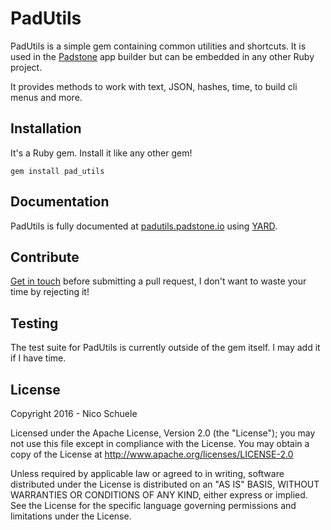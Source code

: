 # PadUtils

PadUtils is a simple gem containing common utilities and shortcuts. It is used in the [Padstone](http://padstone.io) app builder but can be embedded in any other Ruby project.

It provides methods to work with text, JSON, hashes, time, to build cli menus and more.

## Installation

It's a Ruby gem. Install it like any other gem!

`gem install pad_utils`


## Documentation

PadUtils is fully documented at [padutils.padstone.io](http://padutils.padstone.io/PadUtils.html) using [YARD](http://www.rubydoc.info/gems/yard/).


## Contribute

[Get in touch](https://twitter.com/nicoschuele) before submitting a pull request, I don't want to waste your time by rejecting it!


## Testing

The test suite for PadUtils is currently outside of the gem itself. I may add it if I have time.


## License

Copyright 2016 - Nico Schuele

Licensed under the Apache License, Version 2.0 (the "License");
you may not use this file except in compliance with the License.
You may obtain a copy of the License at http://www.apache.org/licenses/LICENSE-2.0

Unless required by applicable law or agreed to in writing, software
distributed under the License is distributed on an "AS IS" BASIS,
WITHOUT WARRANTIES OR CONDITIONS OF ANY KIND, either express or implied.
See the License for the specific language governing permissions and
limitations under the License.
